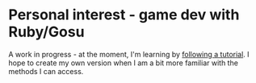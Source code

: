 # Personal interest - game dev with Ruby/Gosu

A work in progress - at the moment, I'm learning by [following a tutorial](https://github.com/sgaraicoa/gosu-tutorial). I hope to create my own version when I am a bit more familiar with the methods I can access.
